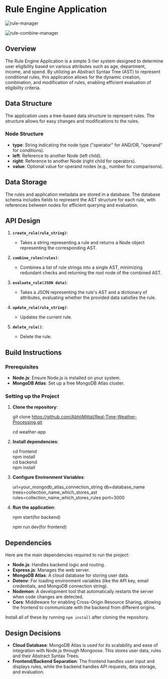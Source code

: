 # Rule Engine Application

![rule-manager](https://github.com/user-attachments/assets/2ff6d7ad-2adf-4225-b990-43d6f38f44b3)

![rule-combine-manager](https://github.com/user-attachments/assets/4033a4ee-92dd-4bf8-8dc3-8e70aac7538e)


## Overview

The Rule Engine Application is a simple 3-tier system designed to determine user eligibility based on various attributes such as age, department, income, and spend. By utilizing an Abstract Syntax Tree (AST) to represent conditional rules, this application allows for the dynamic creation, combination, and modification of rules, enabling efficient evaluation of eligibility criteria.

## Data Structure

The application uses a tree-based data structure to represent rules. The structure allows for easy changes and modifications to the rules.

### Node Structure

- **type**: String indicating the node type ("operator" for AND/OR, "operand" for conditions).
- **left**: Reference to another Node (left child).
- **right**: Reference to another Node (right child for operators).
- **value**: Optional value for operand nodes (e.g., number for comparisons).

## Data Storage

The rules and application metadata are stored in a database. The database schema includes fields to represent the AST structure for each rule, with references between nodes for efficient querying and evaluation.

## API Design

1. **`create_rule(rule_string)`**: 
   - Takes a string representing a rule and returns a Node object representing the corresponding AST.

2. **`combine_rules(rules)`**: 
   - Combines a list of rule strings into a single AST, minimizing redundant checks and returning the root node of the combined AST.

3. **`evaluate_rule(JSON data)`**: 
   - Takes a JSON representing the rule's AST and a dictionary of attributes, evaluating whether the provided data satisfies the rule.
4. **`update_rule(rule_string)`**: 
   - Updates the current rule.
5. **`delete_rule()`**: 
   - Delete the rule.

## Build Instructions  


### Prerequisites  

- **Node.js**: Ensure Node.js is installed on your system.  
- **MongoDB Atlas**: Set up a free MongoDB Atlas cluster.  

### Setting up the Project  

1. **Clone the repository**:
    
   git clone https://github.com/AbhiiMittal/Real-Time-Weather-Processing.git
   
   cd weather-app

3. **Install dependencies**:

   cd frontend  
   npm install  
   cd backend  
   npm install
4. **Configure Environment Variables**:

   url=your_mongodb_atlas_connection_string 
   db=database_name  
   trees=collection_name_which_stores_ast  
   rules=collection_name_which_stores_rules
   port=3000  
6. **Run the application**:
   
   npm start(for backend)
   
   npm run dev(for frontend)
## Dependencies  

Here are the main dependencies required to run the project:

- **Node.js**: Handles backend logic and routing.  
- **Express.js**: Manages the web server.  
- **MongoDB Atlas**: A cloud database for storing user data.  
- **Dotenv**: For loading environment variables (like the API key, email credentials, and MongoDB connection string).   
- **Nodemon**: A development tool that automatically restarts the server when code changes are detected.  
- **Cors**: Middleware for enabling Cross-Origin Resource Sharing, allowing the frontend to communicate with the backend from different origins.  

Install all of these by running `npm install` after cloning the repository.  


## Design Decisions  

- **Cloud Database**: MongoDB Atlas is used for its scalability and ease of integration with Node.js through Mongoose. This stores user data, rules and their Abstract Syntax Trees.  
- **Frontend/Backend Separation**: The frontend handles user input and displays rules, while the backend handles API requests, data storage, and evaluation.
